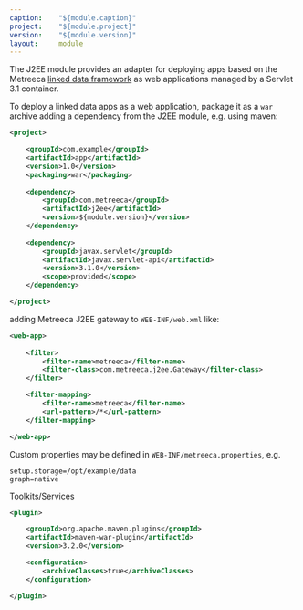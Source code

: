 ```yaml
---
caption:    "${module.caption}"
project:    "${module.project}"
version:    "${module.version}"
layout:     module
---
```


The J2EE module provides an adapter for deploying apps based on the Metreeca [linked data framework](/modules/com.metreeca:link/${module.version}/) as web 
applications managed by a Servlet 3.1 container.

To deploy a linked data apps as a web application, package it as a `war` archive adding a dependency from the J2EE module, e.g. using maven:

```xml
<project>

	<groupId>com.example</groupId>
	<artifactId>app</artifactId>
	<version>1.0</version>
	<packaging>war</packaging>
	
    <dependency>
        <groupId>com.metreeca</groupId>
        <artifactId>j2ee</artifactId>
        <version>${module.version}</version>
    </dependency>
    
	<dependency>
        <groupId>javax.servlet</groupId>
        <artifactId>javax.servlet-api</artifactId>
        <version>3.1.0</version>
        <scope>provided</scope>
    </dependency>

</project>
```




adding Metreeca J2EE gateway to `WEB-INF/web.xml` like:

```xml
<web-app>
    
	<filter>
		<filter-name>metreeca</filter-name>
		<filter-class>com.metreeca.j2ee.Gateway</filter-class>
	</filter>

	<filter-mapping>
		<filter-name>metreeca</filter-name>
		<url-pattern>/*</url-pattern>
	</filter-mapping>

</web-app>
```

Custom properties may be defined in `WEB-INF/metreeca.properties`, e.g.

```properties
setup.storage=/opt/example/data
graph=native
```

Toolkits/Services 

```xml
<plugin>

	<groupId>org.apache.maven.plugins</groupId>
	<artifactId>maven-war-plugin</artifactId>
	<version>3.2.0</version>

	<configuration>
		<archiveClasses>true</archiveClasses>
	</configuration>

</plugin>
```

